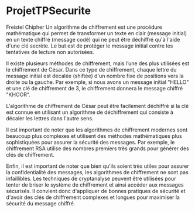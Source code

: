 # ProjetTPSecurite
Freistel Chipher
Un algorithme de chiffrement est une procédure mathématique qui permet de transformer un texte en clair (message initial) en un texte chiffré (message codé) qui ne peut être déchiffré qu'à l'aide d'une clé secrète. Le but est de protéger le message initial contre les tentatives de lecture non autorisées.

Il existe plusieurs méthodes de chiffrement, mais l’une des plus utilisées est le chiffrement de César. Dans ce type de chiffrement, chaque lettre du message initial est décalée (shiftée) d'un nombre fixe de positions vers la droite ou la gauche. Par exemple, si nous avons un message initial "HELLO" et une clé de chiffrement de 3, le chiffrement donnera le message chiffré "KHOOR".

L'algorithme de chiffrement de César peut être facilement déchiffré si la clé est connue en utilisant un algorithme de déchiffrement qui consiste à décaler les lettres dans l'autre sens.

Il est important de noter que les algorithmes de chiffrement modernes sont beaucoup plus complexes et utilisent des méthodes mathématiques plus sophistiquées pour assurer la sécurité des messages. Par exemple, le chiffrement RSA utilise des nombres premiers très grands pour générer des clés de chiffrement.

Enfin, il est important de noter que bien qu'ils soient très utiles pour assurer la confidentialité des messages, les algorithmes de chiffrement ne sont pas infaillibles. Les techniques de cryptanalyse peuvent être utilisées pour tenter de briser le système de chiffrement et ainsi accéder aux messages sécurisés. Il convient donc d'appliquer de bonnes pratiques de sécurité et d'avoir des clés de chiffrement complexes et longues pour maximiser la sécurité du message chiffré.
